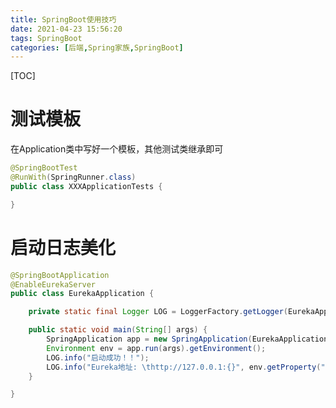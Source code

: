 ```yaml
---
title: SpringBoot使用技巧
date: 2021-04-23 15:56:20
tags: SpringBoot
categories: [后端,Spring家族,SpringBoot]
---
```


[TOC]

<!--more-->

# 测试模板

在Application类中写好一个模板，其他测试类继承即可

```java
@SpringBootTest
@RunWith(SpringRunner.class)
public class XXXApplicationTests {

}
```



# 启动日志美化

```java
@SpringBootApplication
@EnableEurekaServer
public class EurekaApplication {

    private static final Logger LOG = LoggerFactory.getLogger(EurekaApplication.class);

    public static void main(String[] args) {
        SpringApplication app = new SpringApplication(EurekaApplication.class);
        Environment env = app.run(args).getEnvironment();
        LOG.info("启动成功！！");
        LOG.info("Eureka地址: \thttp://127.0.0.1:{}", env.getProperty("server.port"));
    }

}
```

